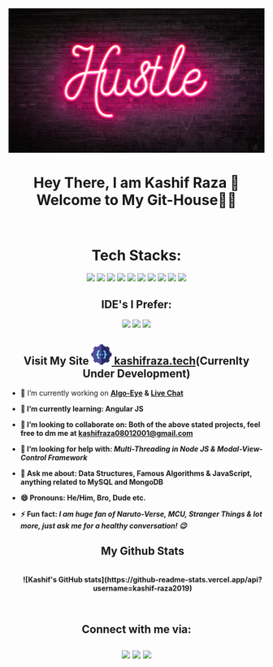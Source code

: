 <img src="back2.jpg" style="margin-left: 0px; margin-right: 0px;">
<div align="center">
<h1> Hey There, I am Kashif Raza 👦<br />
 Welcome to My Git-House👋🏻</h1>
</div><br />
<div align="center">
 <h1>Tech Stacks: </h1>
<img src='https://img.shields.io/badge/C%2B%2B-00599C?style=for-the-badge&logo=c%2B%2B&logoColor=white' />   <img src='https://img.shields.io/badge/C-00599C?style=for-the-badge&logo=c&logoColor=white' />   <img src='https://img.shields.io/badge/JavaScript-323330?style=for-the-badge&logo=javascript&logoColor=F7DF1E' />
<img src='https://img.shields.io/badge/PHP-777BB4?style=for-the-badge&logo=php&logoColor=white' />   <img src='https://img.shields.io/badge/MySQL-00000F?style=for-the-badge&logo=mysql&logoColor=white' />   <img src='https://img.shields.io/badge/MariaDB-003545?style=for-the-badge&logo=mariadb&logoColor=white' />
<img src='https://img.shields.io/badge/MongoDB-4EA94B?style=for-the-badge&logo=mongodb&logoColor=white' />   <img src='https://img.shields.io/badge/Node.js-43853D?style=for-the-badge&logo=node-dot-js&logoColor=white' />   <img src='https://img.shields.io/badge/AngularJS-E23237?style=for-the-badge&logo=angularjs&logoColor=white' />
<img src='https://img.shields.io/badge/React-20232A?style=for-the-badge&logo=react&logoColor=61DAFB' /> <br />
 <h2>IDE's I Prefer: </h2><img src='https://img.shields.io/badge/Visual_Studio_Code-0078D4?style=for-the-badge&logo=visual%20studio%20code&logoColor=white' />   <img src='https://img.shields.io/badge/Atom-66595C?style=for-the-badge&logo=Atom&logoColor=white' />    <img src='https://img.shields.io/badge/Notepad++-90E59A.svg?style=for-the-badge&logo=notepad%2B%2B&logoColor=black' /><br />
<h2> Visit My Site <a href="www.kashifraza.tech" target="_blank"><img src='https://github.com/kashif-raza2019/kashif-raza2019/blob/main/assets/img/favicon.png' width="40px" height="40px">  kashifraza.tech</a>(Currenlty Under Development)</h2>
</div>

- 🔭 I’m currently working on <b><a href='https://github.com/kashif-raza2019/Algo-Eye'>Algo-Eye</a><b> & <a href='https://github.com/kashif-raza2019/Live-Chat'>Live Chat</a>
- 🌱 I’m currently learning: <b>Angular JS</b>
- 👯 I’m looking to collaborate on: Both of the above stated projects, feel free to dm me at kashifraza08012001@gmail.com
- 🤔 I’m looking for help with: <i>Multi-Threading in Node JS & Modal-View-Control Framework</i>
- 💬 Ask me about: <b>Data Structures, Famous Algorithms & JavaScript, anything related to MySQL and MongoDB</b>
- 😄 Pronouns: He/Him, Bro, Dude etc. 
- ⚡ Fun fact: <i> I am huge fan of <b>Naruto-Verse</b>, <b>MCU</b>, <b>Stranger Things</b> & lot more, just ask me for a healthy conversation! 😉</i><br />
  
  <div align="center">
   <h2>My Github Stats</h2><br />
    ![Kashif's GitHub stats](https://github-readme-stats.vercel.app/api?username=kashif-raza2019)
<br />
    

  </div>
  <div align="center"><h2>Connect with me via:<br /><br />
  <a href='https://www.linkedin.com/in/kashif-raza-994232189/' ><img src='https://img.shields.io/badge/LinkedIn-0077B5?style=for-the-badge&logo=linkedin&logoColor=white' /></a>
  <a href='https://www.instagram.com/kashifrazareal/' ><img src='https://img.shields.io/badge/Instagram-E4405F?style=for-the-badge&logo=instagram&logoColor=white' /></a>
  <a href='https://twitter.com/KashifR67453721' ><img src='https://img.shields.io/badge/Twitter-1DA1F2?style=for-the-badge&logo=twitter&logoColor=white' /></a><br /></h2></div>
  
